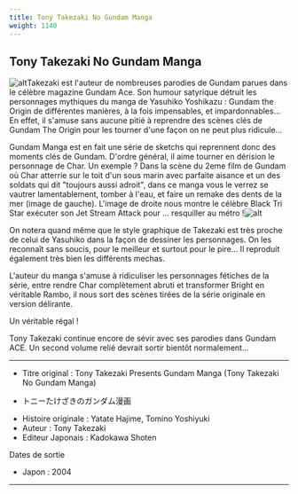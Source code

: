 ```yaml
---
title: Tony Takezaki No Gundam Manga
weight: 1140
---
```


Tony Takezaki No Gundam Manga
-----------------------------


![alt](/images/stories/manga/gundam_manga/images/index.jpg)Takezaki est l'auteur de nombreuses parodies de Gundam parues dans le célèbre magazine Gundam Ace. Son humour satyrique détruit les personnages mythiques du manga de Yasuhiko Yoshikazu : Gundam the Origin de différentes manières, à la fois impensables, et impardonnables... En effet, il s'amuse sans aucune pitié à reprendre des scènes clés de Gundam The Origin pour les tourner d'une façon on ne peut plus ridicule...


Gundam Manga est en fait une série de sketchs qui reprennent donc des moments clés de Gundam. D'ordre général, il aime tourner en dérision le personnage de Char. Un exemple ? Dans la scène du 2eme film de Gundam où Char atterrie sur le toit d'un sous marin avec parfaite aisance et un des soldats qui dit "toujours aussi adroit", dans ce manga vous le verrez se vautrer lamentablement, tomber à l'eau, et faire un remake des dents de la mer (image de gauche). L'image de droite nous montre le célèbre Black Tri Star exécuter son Jet Stream Attack pour ... resquiller au métro !![alt](/images/stories/manga/gundam_manga/images/jetstreamattack_1.jpg)


On notera quand même que le style graphique de Takezaki est très proche de celui de Yasuhiko dans la façon de dessiner les personnages. On les reconnaît sans soucis, pour le meilleur et surtout pour le pire... Il reproduit également très bien les différents mechas.


L'auteur du manga s'amuse à ridiculiser les personnages fétiches de la série, entre rendre Char complètement abruti et transformer Bright en véritable Rambo, il nous sort des scènes tirées de la série originale en version délirante.


Un véritable régal !


Tony Takezaki continue encore de sévir avec ses parodies dans Gundam ACE. Un second volume relié devrait sortir bientôt normalement...




---


* Titre original : Tony Takezaki Presents Gundam Manga (Tony Takezaki No Gundam Manga)   
- トニーたけざきのガンダム漫画
* Histoire originale : Yatate Hajime, Tomino Yoshiyuki
* Auteur : Tony Takezaki
* Editeur Japonais : Kadokawa Shoten


Dates de sortie


* Japon : 2004




---


